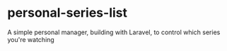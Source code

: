 # personal-series-list
A simple personal manager, building with Laravel, to control which series you're watching
